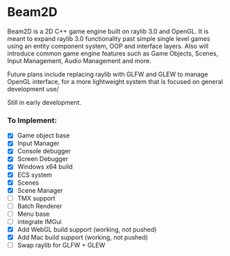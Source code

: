 # Beam2D 

Beam2D is a 2D C++ game engine built on raylib 3.0 and OpenGL. It is meant to expand raylib 3.0 functionality past simple single level games using an entity component system, OOP and interface layers. Also will introduce common game engine features such as Game Objects, Scenes, Input Management, Audio Management and more.

Future plans include replacing raylib with GLFW and GLEW to manage OpenGL interface, for a more lightweight system that is focused on general development use/

Still in early development.

### To Implement:

- [X] Game object base
- [X] Input Manager
- [X] Console debugger
- [X] Screen Debugger
- [X] Windows x64 build
- [X] ECS system
- [X] Scenes
- [X] Scene Manager
- [ ] TMX support
- [ ] Batch Renderer
- [ ] Menu base
- [ ] integrate IMGui 
- [X] Add WebGL build support (working, not pushed)
- [X] Add Mac build support (working, not pushed)
- [ ] Swap raylib for GLFW + GLEW
